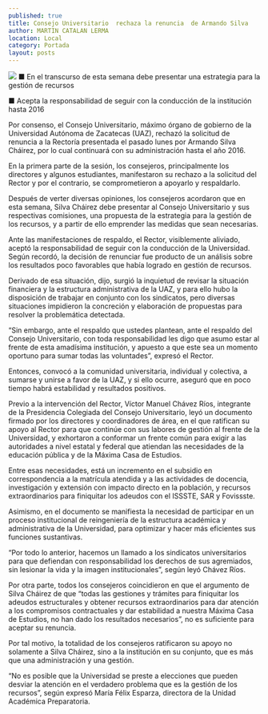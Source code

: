 ```yaml
---
published: true
title: Consejo Universitario  rechaza la renuncia  de Armando Silva
author: MARTIN CATALAN LERMA
location: Local
category: Portada
layout: posts
---
```


![](http://i.imgur.com/5OfxCibm.jpg)
■ En el transcurso de esta semana debe presentar una estrategia para la gestión de recursos

■ Acepta la responsabilidad de seguir con la conducción de la institución hasta 2016

Por consenso, el Consejo Universitario, máximo órgano de gobierno de la Universidad Autónoma de Zacatecas (UAZ), rechazó la solicitud de renuncia a la Rectoría presentada el pasado lunes por Armando Silva Cháirez, por lo cual continuará con su administración hasta el año 2016. 

En la primera parte de la sesión, los consejeros, principalmente los directores y algunos estudiantes, manifestaron su rechazo a la solicitud del Rector y por el contrario, se comprometieron a apoyarlo y respaldarlo.

Después de verter diversas opiniones, los consejeros acordaron que en esta semana, Silva Cháirez debe presentar al Consejo Universitario y sus respectivas comisiones, una propuesta de la estrategia para la gestión de los recursos, y a partir de ello emprender las medidas que sean necesarias.

Ante las manifestaciones de respaldo, el Rector, visiblemente aliviado, aceptó la responsabilidad de seguir con la conducción de la Universidad. Según recordó, la decisión de renunciar fue producto de un análisis sobre los resultados poco favorables que había logrado en gestión de recursos. 

Derivado de esa situación, dijo, surgió la inquietud de revisar la situación financiera y la estructura administrativa de la UAZ, y para ello hubo la disposición de trabajar en conjunto con los sindicatos, pero diversas situaciones impidieron la concreción y elaboración de propuestas para resolver la problemática detectada.

“Sin embargo, ante el respaldo que ustedes plantean, ante el respaldo del Consejo Universitario, con toda responsabilidad les digo que asumo estar al frente de esta amadísima institución, y apuesto a que este sea un momento oportuno para sumar todas las voluntades”, expresó el Rector.

Entonces, convocó a la comunidad universitaria, individual y colectiva, a sumarse y unirse a favor de la UAZ, y si ello ocurre, aseguró que en poco tiempo habrá estabilidad y resultados positivos.

Previo a la intervención del Rector, Víctor Manuel Chávez Ríos, integrante de la Presidencia Colegiada del Consejo Universitario, leyó un documento firmado por los directores y coordinadores de área, en el que ratifican su apoyo al Rector para que continúe con sus labores de gestión al frente de la Universidad, y exhortaron a conformar un frente común para exigir a las autoridades a nivel estatal y federal que atiendan las necesidades de la educación pública y de la Máxima Casa de Estudios.

Entre esas necesidades, está un incremento en el subsidio en correspondencia a la matrícula atendida y a las actividades de docencia, investigación y extensión con impacto directo en la población, y recursos extraordinarios para finiquitar los adeudos con el ISSSTE, SAR y Fovissste.

Asimismo, en el documento se manifiesta la necesidad de participar en un proceso institucional de reingeniería de la estructura académica y administrativa de la Universidad, para optimizar y hacer más eficientes sus funciones sustantivas.

“Por todo lo anterior, hacemos un llamado a los sindicatos universitarios para que defiendan con responsabilidad los derechos de sus agremiados, sin lesionar la vida y la imagen institucionales”, según leyó Chávez Ríos.

Por otra parte, todos los consejeros coincidieron en que el argumento de Silva Cháirez de que “todas las gestiones y trámites para finiquitar los adeudos estructurales y obtener recursos extraordinarios para dar atención a los compromisos contractuales y dar estabilidad a nuestra Máxima Casa de Estudios, no han dado los resultados necesarios”, no es suficiente para aceptar su renuncia. 

Por tal motivo, la totalidad de los consejeros ratificaron su apoyo no solamente a Silva Cháirez, sino a la institución en su conjunto, que es más que una administración y una gestión. 

“No es posible que la Universidad se preste a elecciones que pueden desviar la atención en el verdadero problema que es la gestión de los recursos”, según expresó María Félix Esparza, directora de la Unidad Académica Preparatoria.
